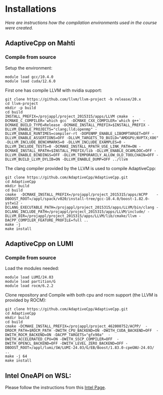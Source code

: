<!--
SPDX-FileCopyrightText: 2021 CSC - IT Center for Science Ltd. <www.csc.fi>

SPDX-License-Identifier: CC-BY-4.0
-->

# Installations

*Here are instructions how the compilation environments used in the course were created.*

## AdaptiveCpp on Mahti

### Compile from source

Setup the environment:
```
module load gcc/10.4.0
module load cuda/12.6.0
```

First one has compile LLVM with nvidia support:
```
git clone https://github.com/llvm/llvm-project -b release/20.x
cd llvm-project
mkdir -p build
cd build
INSTALL_PREFIX=/projappl/project_2015315/apps/LLVM cmake  -DCMAKE_C_COMPILER=`which gcc` -DCMAKE_CXX_COMPILER=`which g++` -DCMAKE_BUILD_TYPE=Release -DCMAKE_INSTALL_PREFIX=$INSTALL_PREFIX -DLLVM_ENABLE_PROJECTS="clang;lld;openmp" -DLLVM_ENABLE_RUNTIMES=compiler-rt -DOPENMP_ENABLE_LIBOMPTARGET=OFF -DLLVM_ENABLE_ASSERTIONS=OFF -DLLVM_TARGETS_TO_BUILD="AMDGPU;NVPTX;X86" -DLLVM_INCLUDE_BENCHMARKS=0 -DLLVM_INCLUDE_EXAMPLES=0 -DLLVM_INCLUDE_TESTS=0 -DCMAKE_INSTALL_RPATH_USE_LINK_PATH=ON -DCMAKE_INSTALL_RPATH=$INSTALL_PREFIX/lib -DLLVM_ENABLE_OCAMLDOC=OFF -DLLVM_ENABLE_BINDINGS=OFF -DLLVM_TEMPORARILY_ALLOW_OLD_TOOLCHAIN=OFF -DLLVM_BUILD_LLVM_DYLIB=ON -DLLVM_ENABLE_DUMP=OFF ../llvm

```
The clang compiler provided by the LLVM is used to compile AdaptiveCpp:
```
git clone https://github.com/AdaptiveCpp/AdaptiveCpp.git
cd AdaptiveCpp
mkdir build
cd build
cmake  -DCMAKE_INSTALL_PREFIX=/projappl/project_2015315/apps/ACPP    -DBOOST_ROOT=/appl/spack/v020/install-tree/gcc-10.4.0/boost-1.82.0-ystwi2 -DCLANG_EXECUTABLE_PATH=/projappl/project_2015315/apps/LLVM/bin/clang -DCLANG_INCLUDE_PATH=/projappl/project_2015315/apps/LLVM/include/ -DLLVM_DIR=/projappl/project_2015315/apps/LLVM/lib/cmake/llvm -DACPP_COMPILER_FEATURE_PROFILE=full .. 
make -j
make install
```

## AdaptiveCpp on LUMI

### Compile from source

Load the modules needed:
```
module load LUMI/24.03
module load partition/G
module load rocm/6.2.2
```
Clone repository and Compile with both cpu and rocm support (the LLVM is provided by ROCM):
```
git clone https://github.com/AdaptiveCpp/AdaptiveCpp.git
cd AdaptiveCpp
mkdir build
cd build
cmake -DCMAKE_INSTALL_PREFIX=/projappl/project_462000752/ACPP/  -DROCM_PATH=$ROCM_PATH -DWITH_CPU_BACKEND=ON -DWITH_CUDA_BACKEND=OFF  -DWITH_ROCM_BACKEND=ON -DACPP_TARGETS="gfx90a"  -DWITH_ACCELERATED_CPU=ON -DWITH_SSCP_COMPILER=OFF  -DWITH_OPENCL_BACKEND=OFF -DWITH_LEVEL_ZERO_BACKEND=OFF -DBOOST_ROOT=/appl/lumi/SW/LUMI-24.03/G/EB/Boost/1.83.0-cpeGNU-24.03/ ..
make -j 64 
make install 
```

## Intel OneAPI on WSL:

Please follow the instructions from this [Intel Page](https://www.intel.com/content/www/us/en/docs/oneapi/installation-guide-linux/2024-0/configure-wsl-2-for-gpu-workflows.html).
